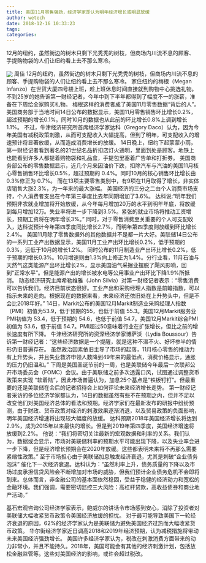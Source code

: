 ```yaml
---
title: 美国11月零售强劲，经济学家却认为明年经济增长或明显放缓
author: wetech
date: 2018-12-16 10:33:23
tags: 
categories: 
---
```

12月的纽约，虽然街边的树木只剩下光秃秃的树枝，但商场内川流不息的顾客、手提购物袋的人们让纽约看上去不那么寒冷。
<!-- more -->
<img align="center" border="0" src="https://imgcdn.yicai.com/uppics/images/2018/12/ae4678dee6d50379cbf806b124c72269.jpg" />
周佳
12月的纽约，虽然街边的树木只剩下光秃秃的树枝，但商场内川流不息的顾客、手提购物袋的人们让纽约看上去不那么寒冷。
家住纽约的梅根（Megan Infanzo）在世贸大厦四号楼上班，趁上班休息时间直接就到购物中心挑选礼物。不到25岁的她告诉第一财经记者，今年中到下半年都得到了幅度不一的涨薪，准备在下周给全家购买礼物。
梅根这样的消费者成了美国11月零售数据“背后的人”。美国商务部于当地时间14日公布的数据显示，美国11月零售销售环比增长0.2%，超过预期的增长0.1%。同时10月的数据也从此前的环比增长0.8%上调到增长1.1%。
不过，牛津经济研究所首席经济学家达科（Gregory Daco）认为，因为今年美国有减税政策刺激，从而可支配收入大幅提高，但到了明年，可支配收入的增速预计将显著放缓，从而造成消费增长的放缓。
14日晚上，纽约下起蒙蒙小雨，第一财经记者看到著名的21世纪名品折扣店灯火通明，里面到处是顾客。地铁上也能看到许多人都提着购物袋和礼品盒，手提包里塞着广告单和打折券。
美国商务部公布的零售数据显示，近几个月来因油价下跌，扣除汽车与汽油的美国11月核心零售销售环比增长0.5%，超过预期的 0.4%。同时10月的核心销售环比增长由 0.3%修正为 0.7%。
而在13项主要零售类别中，有9项在11月取得了增长，非实体店销售大涨2.3%，为一年来的最大涨幅。
美国经济的三分之二由个人消费市场支持，个人消费者支出在今年第三季度比去年同期增加了3.6%。
达科说:“明年我们预期非农就业增加将开始放缓，从今年每月增加20万的水平到明年年底，将放缓到每月增加12万。失业率将进一步下降到3.5%。紧张的就业市场将推动工资增长，预期工资将在明年增长3%。”
同时，对于零售消费至关重要的个人可支配收入，达科说预计今年第四季度同比增长2.7%，而明年第四季度则放缓到环比增长2.4%。
美国11月除了零售数据外的其他数据并不是都一片大好。美联储14日公布的一系列工业产出数据显示，美国11月工业产出环比增长0.2%，低于预期的0.3%，远低于10月的增长1.2%。
同时公布的11月制造业产出环比增长0.2%，低于预期的增长0.3%。10月增速则由1.3%向上修正为1.4%。分行业看，11月石油与天然气这类能源产出环比增长2%，显示美国油气采掘业摆脱了飓风影响，回到“正常水平”。但是能源产出的增长被水电等公用事业产出环比下降1.9%所抵消。
动态经济研究主席希勒维雅（John Silvia）对第一财经记者表示：“零售消费可以告诉我们，经济目前状态很好。工业产出和采购经理人指数是前瞻指数，可以指示未来的走向。根据现在的数据来看，未来经济还依旧处在上升势头中，但是不会比2018年好。”
14日，Markit公布的美国12月Markit制造业采购经理人指数（PMI）初值为53.9，低于预期的55，也低于前值 55.3。美国12月Markit服务业PMI初值为 53.4，低于预期的 54.6，也低于前值 54.7。美国12月Markit综合PMI初值为 53.6，低于前值 54.7。PMI超过50意味着行业在扩张增长，但比之前的增长速度有所下降。
牛津经济研究所的资深经济学家博萨沃（Lydia Boussour）告诉第一财经记者：“这些经济数据是一个提醒，就是这种不温不火、好坏参半的情形仍旧普遍存在。 虽然政治因素依旧主导了市场的起落，11月核心零售的推动力有上升势头，并且失业救济申领人数降到49年来的最低点，消费价格显示，通胀的压力仍旧温和。”
下周是美国圣诞节前的一周，也是美联储今年最后一次联邦公开市场委员会（FOMC）会议。由于美联储之前多次透露口风，试图通过调整货币政策来实现 “软着陆”，因此市场普遍认为，加息25个基点是“铁板钉钉”。但最重要的还是美联储在会后的记者招待会上如何评论未来经济增长走势。
第一财经记者采访的多位经济学家都认为，14日的数据虽然有些不在预期之内，但并不足以改变他们对美国经济总体的看法和预期。经济学家们在最新发布的研报中纷纷预测，由于财政、货币政策对经济的刺激效果逐渐消退，以及贸易政策的负面影响，明年美国经济增速将出现较大幅度的放缓。
达科预期2018年美国经济增长将达到2.9%，成为2015年以来最快的增长。但是到2019年第四季度，美国经济增速将放缓到2.2%。
他说：“我们将密切关注最新的宏观数据和利率的关系。我们认为，数据或会显示，市场对美联储利率的预期水平可能出现下降，以及失业率会进一步下降，但是经济增长预期会在2020年放缓。这些都表明未来将不再那么需要紧缩性政策。”
至于市场担心由于美联储加息触发经济衰退，尤其是刺破“企业债务泡沫” 催化下一次经济衰退。达科认为：“虽然利率上升，债务质量的下降以及市场过度承担信贷风险会不断增加对市场的威胁，但我们预计企业债务危机不会即将到来。总体而言，非金融公司的基本面依然稳固，受益于稳健的经济动力和宽松的金融环境。我们强调，需要密切监控三大风险：高杠杆贷款，高收益债券和商业地产活动。”
 
 
基石宏观咨询公司经济学家表示，鲍威尔的讲话令市场感到安心，消除了投资者对美联储大幅收紧货币政策令美国经济放缓的担忧。
对于最可能导致美国下一轮经济衰退的原因，62%的经济学家认为是美联储为避免美国经济过热而大幅收紧货币政策。
华尔街经济学家近日调高2018和2019年经济预期，认为减税措施将带动未来美国经济强劲增长。
美国许多经济学家认为，税改在刺激消费方面带来的动力非常小，并且不能持久。2018年，美国可能会有其他的经济刺激计划，包括放松金融监管等。这些对美国经济的影响，或许会超过税改。
